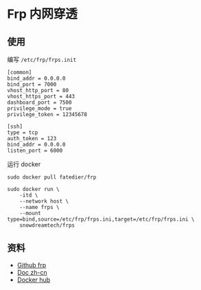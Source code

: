 # Frp 内网穿透

## 使用

编写 `/etc/frp/frps.init`

```
[common]
bind_addr = 0.0.0.0
bind_port = 7000
vhost_http_port = 80
vhost_https_port = 443
dashboard_port = 7500
privilege_mode = true
privilege_token = 12345678

[ssh]
type = tcp
auth_token = 123
bind_addr = 0.0.0.0
listen_port = 6000
```

运行 docker

```shell
sudo docker pull fatedier/frp

sudo docker run \
    -itd \
    --network host \
    --name frps \
    --mount type=bind,source=/etc/frp/frps.ini,target=/etc/frp/frps.ini \
    snowdreamtech/frps
```

## 资料

- [Github frp](https://github.com/fatedier/frp)
- [Doc zh-cn](https://github.com/fatedier/frp/blob/master/README_zh.md)
- [Docker hub](https://hub.docker.com/r/fatedier/frp)
